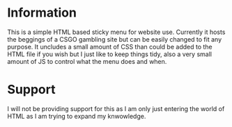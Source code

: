 # Information

This is a simple HTML based sticky menu for website use. Currently it hosts the beggings of a CSGO gambling site but can be easily changed to fit any purpose. It uncludes a small amount of CSS than could be added to the HTML file if you wish but I just like to keep things tidy, also a very small amount of JS to control what the menu does and when.

# Support

I will not be providing support for this as I am only just entering the world of HTML as I am trying to expand my knwowledge.
